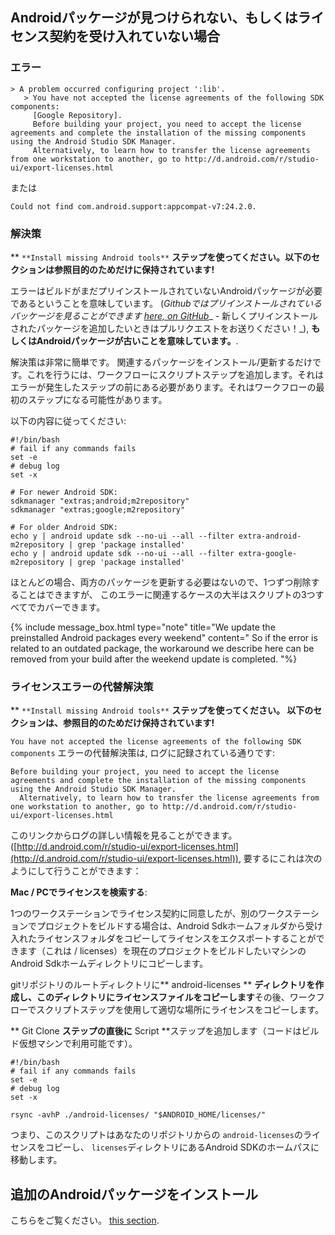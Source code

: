 ## Androidパッケージが見つけられない、もしくはライセンス契約を受け入れていない場合

### エラー

    > A problem occurred configuring project ':lib'.
       > You have not accepted the license agreements of the following SDK components:
         [Google Repository].
         Before building your project, you need to accept the license agreements and complete the installation of the missing components using the Android Studio SDK Manager.
         Alternatively, to learn how to transfer the license agreements from one workstation to another, go to http://d.android.com/r/studio-ui/export-licenses.html

または

    Could not find com.android.support:appcompat-v7:24.2.0.

### 解決策

** `**Install missing Android tools**` **ステップを使ってください。以下のセクションは参照目的のためだけに保持されています!**

エラーはビルドがまだプリインストールされていないAndroidパッケージが必要であるということを意味しています。
(_Githubではプリインストールされているパッケージを見ることができます_ [_here, on GitHub_](https://github.com/bitrise-docker/android/blob/master/Dockerfile#L30)_ -
新しくプリインストールされたパッケージを追加したいときはプルリクエストをお送りください！_),
**もしくはAndroidパッケージが古いことを意味しています。**.

解決策は非常に簡単です。
関連するパッケージをインストール/更新するだけです。これを行うには、ワークフローにスクリプトステップを追加します。それはエラーが発生したステップの前にある必要があります。それはワークフローの最初のステップになる可能性があります。

以下の内容に従ってください:

    #!/bin/bash
    # fail if any commands fails
    set -e
    # debug log
    set -x
    
    # For newer Android SDK:
    sdkmanager "extras;android;m2repository"
    sdkmanager "extras;google;m2repository"
    
    # For older Android SDK:
    echo y | android update sdk --no-ui --all --filter extra-android-m2repository | grep 'package installed'
    echo y | android update sdk --no-ui --all --filter extra-google-m2repository | grep 'package installed'

ほとんどの場合、両方のパッケージを更新する必要はないので、1つずつ削除することはできますが、
このエラーに関連するケースの大半はスクリプトの3つすべてでカバーできます。

{% include message_box.html type="note" title="We update the preinstalled Android packages every weekend" content=" So if the error is related to an outdated package, the workaround we describe here can be removed from your build after the weekend update is completed. "%} 

### ライセンスエラーの代替解決策

** `**Install missing Android tools**` **ステップを使ってください。  以下のセクションは、参照目的のためだけ保持されています!**

`You have not accepted the license agreements of the following SDK components`
エラーの代替解決策は, ログに記録されている通りです:

    Before building your project, you need to accept the license agreements and complete the installation of the missing components using the Android Studio SDK Manager.
      Alternatively, to learn how to transfer the license agreements from one workstation to another, go to http://d.android.com/r/studio-ui/export-licenses.html

このリンクからログの詳しい情報を見ることができます。
([http://d.android.com/r/studio-ui/export-licenses.html](http://d.android.com/r/studio-ui/export-licenses.html)),
要するにこれは次のようにして行うことができます：

**Mac / PCでライセンスを検索する**:

1つのワークステーションでライセンス契約に同意したが、別のワークステーションでプロジェクトをビルドする場合は、Android Sdkホームフォルダから受け入れたライセンスフォルダをコピーしてライセンスをエクスポートすることができます（これは<android sdk home path > / licenses）を現在のプロジェクトをビルドしたいマシンのAndroid Sdkホームディレクトリにコピーします。

gitリポジトリのルートディレクトリに** android-licenses ** **ディレクトリを作成し、このディレクトリにライセンスファイルをコピーします**その後、ワークフローでスクリプトステップを使用して適切な場所にライセンスをコピーします。

** Git Clone **ステップの直後に** Script **ステップを追加します（コードはビルド仮想マシンで利用可能です）。

    #!/bin/bash
    # fail if any commands fails
    set -e
    # debug log
    set -x
    
    rsync -avhP ./android-licenses/ "$ANDROID_HOME/licenses/"

つまり、このスクリプトはあなたのリポジトリからの `android-licenses`のライセンスをコピーし、
`licenses`ディレクトリにあるAndroid SDKのホームパスに移動します。

## 追加のAndroidパッケージをインストール

こちらをご覧ください。 [this section](/tips-and-tricks/android-tips-and-tricks/#how-to-install-an-additional-android-sdk-package).
